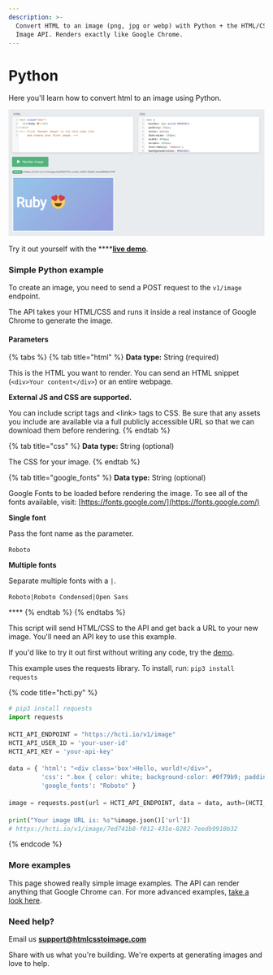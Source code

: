 ```yaml
---
description: >-
  Convert HTML to an image (png, jpg or webp) with Python + the HTML/CSS to
  Image API. Renders exactly like Google Chrome.
---
```


# Python

Here you'll learn how to convert html to an image using Python.

![HTML to Image with Python](../.gitbook/assets/image%20%2819%29.png)

Try it out yourself with the ****[**live demo**](https://htmlcsstoimage.com/#demo).

### Simple Python example

To create an image, you need to send a POST request to the  `v1/image` endpoint. 

The API takes your HTML/CSS and runs it inside a real instance of Google Chrome to generate the image.

#### Parameters

{% tabs %}
{% tab title="html" %}
**Data type:** String \(required\)

This is the HTML you want to render. You can send an HTML snippet \(`<div>Your content</div>`\) or an entire webpage.

**External JS and CSS are supported.** 

You can include script tags and &lt;link&gt; tags to CSS. Be sure that any assets you include are available via a full publicly accessible URL so that we can download them before rendering.
{% endtab %}

{% tab title="css" %}
**Data type:** String \(optional\)

The CSS for your image.
{% endtab %}

{% tab title="google\_fonts" %}
**Data type:** String \(optional\)

Google Fonts to be loaded before rendering the image. To see all of the fonts available, visit: [https://fonts.google.com/](https://fonts.google.com/)

**Single font**

Pass the font name as the parameter.

`Roboto`

**Multiple fonts**

Separate multiple fonts with a `|`.

`Roboto|Roboto Condensed|Open Sans`

\*\*\*\*
{% endtab %}
{% endtabs %}

This script will send HTML/CSS to the API and get back a URL to your new image. You'll need an API key to use this example.

If you'd like to try it out first without writing any code, try the [demo](https://htmlcsstoimage.com/#demo).

This example uses the requests library. To install, run: `pip3 install requests`

{% code title="hcti.py" %}
```python
# pip3 install requests
import requests

HCTI_API_ENDPOINT = "https://hcti.io/v1/image"
HCTI_API_USER_ID = 'your-user-id'
HCTI_API_KEY = 'your-api-key'

data = { 'html': "<div class='box'>Hello, world!</div>",
         'css': ".box { color: white; background-color: #0f79b9; padding: 10px; font-family: Roboto }",
         'google_fonts': "Roboto" }

image = requests.post(url = HCTI_API_ENDPOINT, data = data, auth=(HCTI_API_USER_ID, HCTI_API_KEY))

print("Your image URL is: %s"%image.json()['url'])
# https://hcti.io/v1/image/7ed741b8-f012-431e-8282-7eedb9910b32
```
{% endcode %}

### More examples

This page showed really simple image examples. The API can render anything that Google Chrome can. For more advanced examples, [take a look here](../#examples).

### Need help?

Email us **support@htmlcsstoimage.com**

Share with us what you're building. We're experts at generating images and love to help.

